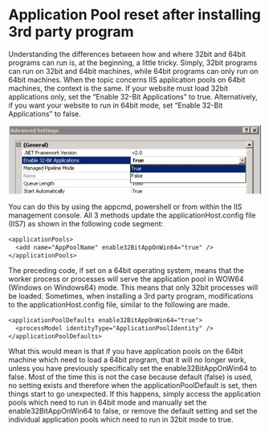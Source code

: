 # Application Pool reset after installing 3rd party program
Understanding the differences between how and where 32bit and 64bit programs can run is, at the beginning, a little tricky.  Simply, 32bit programs can run on 32bit and 64bit machines, while 64bit programs can only run on 64bit machines.
When the topic concerns IIS application pools on 64bit machines, the context is the same.  If your website must load 32bit applications only, set the “Enable 32-Bit Applications” to true.  Alternatively, if you want your website to run in 64bit mode, set “Enable 32-Bit Applications” to false.

![advanced IIS application pool settings][FIGURE1]

You can do this by using the appcmd, powershell or from within the IIS management console.  All 3 methods update the applicationHost.config file (IIS7) as shown in the following code segment:
```
<applicationPools>
  <add name="AppPoolName" enable32BitAppOnWin64="true" />
</applicationPools>
```
The preceding code, if set on a 64bit operating system, means that the worker process or processes will serve the application pool in WOW64 (Windows on Windows64) mode.  This means that only 32bit processes will be loaded.
Sometimes, when installing a 3rd party program, modifications to the applicationHost.config file, similar to the following are made.
```
<applicationPoolDefaults enable32BitAppOnWin64="true">
  <processModel identityType="ApplicationPoolIdentity" />
</applicationPoolDefaults>
```
What this would mean is that if you have application pools on the 64bit machine which need to load a 64bit program, that it will no longer work, unless you have previously specifically set the enable32BitAppOnWin64 to false.  Most of the time this is not the case because default (false) is used, no setting exists and therefore when the applicationPoolDefault is set, then things start to go unexpected.
If this happens, simply access the application pools which need to run in 64bit mode and manually set the enable32BitAppOnWin64 to false, or remove the default setting and set the individual application pools which need to run in 32bit mode to true.

[FIGURE1]: ../images/msdn-0001.png "Figure 1, advanced IIS application pool settings"
